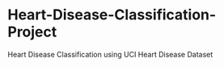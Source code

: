 # Heart-Disease-Classification-Project
Heart Disease Classification using UCI Heart Disease Dataset
